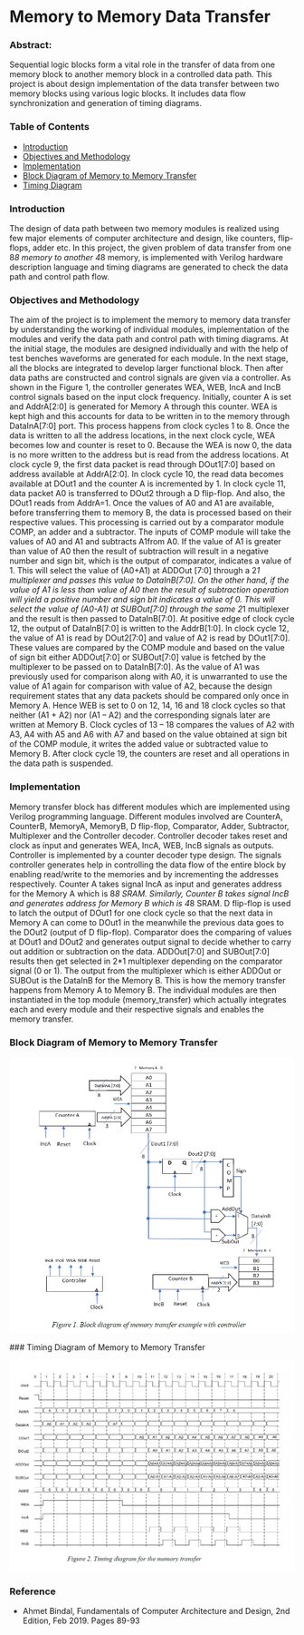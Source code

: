 # Memory to Memory Data Transfer

### Abstract:
Sequential logic blocks form a vital role in the transfer of data from one memory block to another memory block in a controlled data path. This project is about design implementation of the data transfer between two memory blocks using various logic blocks. It includes data flow synchronization and generation of timing diagrams.

### Table of Contents
 - [ Introduction ](#intro)
 - [ Objectives and Methodology ](#obj)
 - [ Implementation ](#impl)
 - [ Block Diagram of Memory to Memory Transfer ](#block)
 - [ Timing Diagram ](#time)

<a name="intro"></a>
### Introduction
The design of data path between two memory modules is realized using few major elements of computer architecture and design, like counters, flip- flops, adder etc. In this project, the given problem of data transfer from one 8*8 memory to another 4*8 memory, is implemented with Verilog hardware description language and timing diagrams are generated to check the data path and control path flow.
<a name="obj"></a>
### Objectives and Methodology
The aim of the project is to implement the memory to memory data transfer by understanding the working of individual modules, implementation of the modules and verify the data path and control path with timing diagrams.
At the initial stage, the modules are designed individually and with the help of test benches waveforms are generated for each module. In the next stage, all the blocks are integrated to develop larger functional block. Then after data paths are constructed and control signals are given via a controller.
As shown in the Figure 1, the controller generates WEA, WEB, IncA and IncB control signals based on the input clock frequency. Initially, counter A is set and AddrA[2:0] is generated for Memory A through this counter. WEA is kept high and this accounts for data to be written in to the memory through DataInA[7:0] port. This process happens from clock cycles 1 to 8. Once the data is written to all the address locations, in the next clock cycle, WEA becomes low and counter is reset to 0. Because the WEA is now 0, the data is no more written to the address but is read from the address locations. At clock cycle 9, the first data packet is read through DOut1[7:0] based on address available at AddrA[2:0].
 In clock cycle 10, the read data becomes available at DOut1 and the counter A is incremented by 1. In clock cycle 11, data packet A0 is transferred to DOut2 through a D flip-flop. And also, the DOut1 reads from AddrA=1. Once the values of A0 and A1 are available, before transferring them to memory B, the data is processed based on their respective values. This processing is carried out by a comparator module COMP, an adder and a subtractor. The inputs of COMP module will take the values of A0 and A1 and subtracts A1from A0. If the value of A1 is greater than value of A0 then the result of subtraction will result in a negative number and sign bit, which is the output of comparator, indicates a value of 1. This will select the value of (A0+A1) at ADDOut [7:0] through a 2*1 multiplexer and passes this value to DataInB[7:0]. On the other hand, if the value of A1 is less than value of A0 then the result of subtraction operation will yield a positive number and sign bit indicates a value of 0. This will select the value of (A0-A1) at SUBOut[7:0] through the same 2*1 multiplexer and the result is then passed to DataInB[7:0]. At positive edge of clock cycle 12, the output of DataInB[7:0] is written to the AddrB[1:0].
In clock cycle 12, the value of A1 is read by DOut2[7:0] and value of A2 is read by DOut1[7:0]. These values are compared by the COMP module and based on the value of sign bit either ADDOut[7:0] or SUBOut[7:0] value is fetched by the multiplexer to be passed on to DataInB[7:0]. As the value of A1 was previously used for comparison along with A0, it is unwarranted to use the value of A1 again for comparison with value of A2, because the design requirement states that any data packets should be compared only once in Memory A. Hence WEB is set to 0 on 12, 14, 16 and 18 clock cycles so that neither (A1 + A2) nor (A1 – A2) and the corresponding signals later are written at Memory B. Clock cycles of 13 – 18 compares the values of A2 with A3, A4 with A5 and A6 with A7 and based on the value obtained at sign bit of the COMP module, it writes the added value or subtracted value to Memory B. After clock cycle 19, the counters are reset and all operations in the data path is suspended.
<a name="impl"></a>
### Implementation
Memory transfer block has different modules which are implemented using Verilog programming language. Different modules involved are CounterA, CounterB, MemoryA, MemoryB, D flip-flop, Comparator, Adder, Subtractor, Multiplexer and the Controller decoder. Controller decoder takes reset and clock as input and generates WEA, IncA, WEB, IncB signals as outputs. Controller is implemented by a counter decoder type design. The signals controller generates help in controlling the data flow of the entire block by enabling read/write to the memories and by incrementing the addresses respectively. Counter A takes signal IncA as input and generates address for the Memory A which is 8*8 SRAM. Similarly, Counter B takes signal IncB and generates address for Memory B which is 4*8 SRAM. D flip-flop is used to latch the output of DOut1 for one clock cycle so that the next data in Memory A can come to DOut1 in the meanwhile the previous data goes to the DOut2 (output of D flip-flop). Comparator does the comparing of values at DOut1 and DOut2 and generates output signal to decide whether to carry out addition or subtraction on the data. ADDOut[7:0] and SUBOut[7:0] results then get selected in 2*1 multiplexer depending on the comparator signal (0 or 1). The output from the multiplexer which is either ADDOut or SUBOut is the DataInB for the Memory B. This is how the memory transfer happens from Memory A to Memory B. The individual modules are then instantiated in the top module (memory_transfer) which actually integrates each and every module and their respective signals and enables the memory transfer.
<a name="block"></a>
### Block Diagram of Memory to Memory Transfer
<p align="center">
  <img src="https://github.com/chaitanyakasaraneni/memorytomemorytransfer/blob/master/mem2mem.PNG">
</p>
<a name="timing"></a>
### Timing Diagram of Memory to Memory Transfer
<p align="center">
  <img src="https://github.com/chaitanyakasaraneni/memorytomemorytransfer/blob/master/timing.PNG">
</p>

### Reference
- Ahmet Bindal, Fundamentals of Computer Architecture and Design, 2nd Edition, Feb 2019. Pages 89-93

